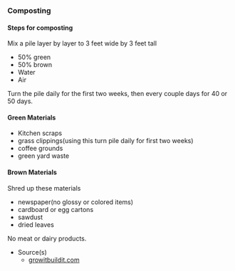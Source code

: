 ### Composting

#### Steps for composting
Mix a pile layer by layer to 3 feet wide by 3 feet tall
- 50% green
- 50% brown
- Water
- Air

Turn the pile daily for the first two weeks, then every couple days for 40 or 50 days.
  
#### Green Materials
- Kitchen scraps
- grass clippings(using this turn pile daily for first two weeks)
- coffee grounds
- green yard waste
  
#### Brown Materials
Shred up these materials
- newspaper(no glossy or colored items)
- cardboard or egg cartons
- sawdust
- dried leaves

No meat or dairy products.

- Source(s)
  - [growitbuildit.com]([link1](https://growitbuildit.com/how-to-make-a-compost-pile/)https://growitbuildit.com/how-to-make-a-compost-pile/)
